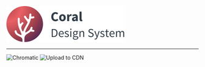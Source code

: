 ![Coral](https://raw.githubusercontent.com/Talend/design-system/master/.storybook/logo.svg)

<hr />

![Chromatic](https://github.com/Talend/design-system/workflows/Chromatic/badge.svg)
![Upload to CDN](https://github.com/Talend/design-system/workflows/Upload%20to%20CDN/badge.svg)
